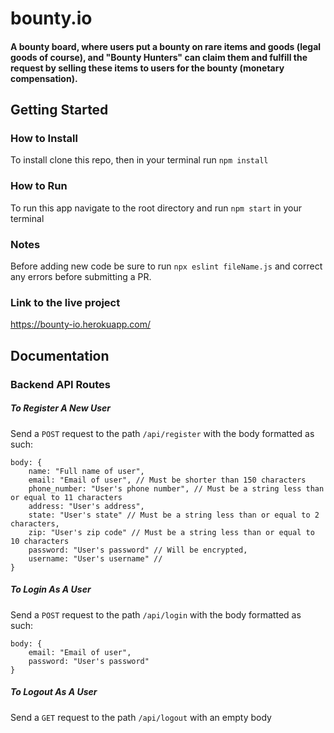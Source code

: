 # bounty.io
#### A bounty board, where users put a bounty on rare items and goods (legal goods of course), and "Bounty Hunters" can claim them and fulfill the request by selling these items to users for the bounty (monetary compensation).

## Getting Started

### How to Install

To install clone this repo, then in your terminal run `npm install`

### How to Run

To run this app navigate to the root directory and run `npm start` in your terminal

### Notes

Before adding new code be sure to run `npx eslint fileName.js` and correct any errors before submitting a PR. 

### Link to the live project

https://bounty-io.herokuapp.com/

## Documentation

### Backend API Routes

##### To Register A New User

Send a `POST` request to the path `/api/register` with the body formatted as such:
```
body: {
    name: "Full name of user",
    email: "Email of user", // Must be shorter than 150 characters
    phone_number: "User's phone number", // Must be a string less than or equal to 11 characters
    address: "User's address",
    state: "User's state" // Must be a string less than or equal to 2 characters,
    zip: "User's zip code" // Must be a string less than or equal to 10 characters
    password: "User's password" // Will be encrypted,
    username: "User's username" //
}
```

##### To Login As A User

Send a `POST` request to the path `/api/login` with the body formatted as such:
```
body: {
    email: "Email of user",
    password: "User's password" 
}
```
##### To Logout As A User

Send a `GET` request to the path `/api/logout` with an empty body
